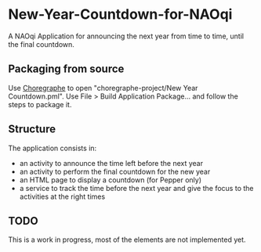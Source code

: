 # New-Year-Countdown-for-NAOqi
A NAOqi Application for announcing the next year from time to time, until the final countdown.

## Packaging from source
Use [Choregraphe](https://developer.softbankrobotics.com/us-en/downloads/pepper "Choregraphe download") to open "choregraphe-project/New Year Countdown.pml".
Use File > Build Application Package... and follow the steps to package it.

## Structure
The application consists in:
* an activity to announce the time left before the next year
* an activity to perform the final countdown for the new year
* an HTML page to display a countdown (for Pepper only)
* a service to track the time before the next year and give the focus to the activities at the right times

## TODO
This is a work in progress, most of the elements are not implemented yet.
